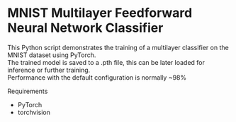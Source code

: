 # MNIST Multilayer Feedforward Neural Network Classifier

This Python script demonstrates the training of a multilayer classifier on the MNIST dataset using PyTorch.\
The trained model is saved to a .pth file, this can be later loaded for inference or further training.\
Performance with the default configuration is normally ~98%

Requirements 
- PyTorch
- torchvision
